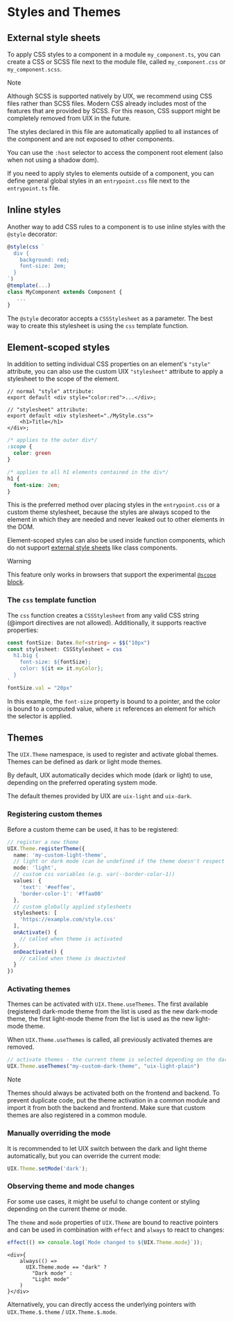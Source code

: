 # Styles and Themes

## External style sheets

To apply CSS styles to a component in a module `my_component.ts`, you can create a CSS or SCSS file next to the module file, called `my_component.css` or `my_component.scss`. 

> [!NOTE]
> Although SCSS is supported natively by UIX, we recommend using CSS files rather than SCSS files.
> Modern CSS already includes most of the features that are provided by SCSS.
> For this reason, CSS support might be completely removed from UIX in the future.

The styles declared in this file are automatically applied to all instances of the component and are not exposed to other components.

You can use the `:host` selector to access the component root element (also when not using a shadow dom).

If you need to apply styles to elements outside of a component,
you can define general global styles in an `entrypoint.css` file next to the `entrypoint.ts` file.

## Inline styles

Another way to add CSS rules to a component is to use inline styles with the `@style` decorator:

```ts
@style(css `
  div {
    background: red;
    font-size: 2em;
  }
`)
@template(...)
class MyComponent extends Component {
   ...
}
```

The `@style` decorator accepts a `CSSStylesheet` as a parameter.
The best way to create this stylesheet is using the `css` template function.


## Element-scoped styles

In addition to setting individual CSS properties on an element's `"style"` attribute, you can also use the custom UIX `"stylesheet"` attribute to apply a stylesheet to the scope of the element.

```tsx
// normal "style" attribute:
export default <div style="color:red">...</div>;

// "stylesheet" attribute:
export default <div stylesheet="./MyStyle.css">  
    <h1>Title</h1>
</div>;
```
```css title="MyStyle.css" icon="fa-file"
/* applies to the outer div*/
:scope {
  color: green
}

/* applies to all h1 elements contained in the div*/
h1 {
  font-size: 2em;
}
```

This is the preferred method over placing styles in the `entrypoint.css` or a custom theme stylesheet, because the styles are always scoped to the element in which they are needed and never leaked out to
other elements in the DOM.

Element-scoped styles can also be used inside function components, which do not support [external style sheets](#external-style-sheets) like class components.

> [!WARNING]
> This feature only works in browsers that support the experimental [`@scope` block](https://developer.mozilla.org/en-US/docs/Web/CSS/@scope#browser_compatibility).


### The `css` template function

The `css` function creates a `CSSStylesheet` from any valid CSS string (@import directives are not allowed). Additionally, it supports reactive properties:

```ts
const fontSize: Datex.Ref<string> = $$("10px")
const stylesheet: CSSStylesheet = css `
  h1.big {
    font-size: ${fontSize};
    color: ${it => it.myColor};
  }
`
fontSize.val = "20px"
```

In this example, the `font-size` property is bound to a pointer, and the color is bound to a computed value, where `it` references an element for which the selector is applied.


## Themes

The `UIX.Theme` namespace, is used to register and activate global themes. Themes can be defined as dark or light mode themes.

By default, UIX automatically decides which mode (dark or light) to use, depending on the preferred operating system mode.

The default themes provided by UIX are `uix-light` and `uix-dark`.

### Registering custom themes

Before a custom theme can be used, it has to be registered:

```ts
// register a new theme
UIX.Theme.registerTheme({
  name: 'my-custom-light-theme',
  // light or dark mode (can be undefined if the theme doesn't respect dark/light mode preferences)
  mode: 'light', 
  // custom css variables (e.g. var(--border-color-1))
  values: {
    'text': '#eeffee',
    'border-color-1': '#ffaa00'
  },
  // custom globally applied stylesheets
  stylesheets: [
    'https://example.com/style.css'
  ],
  onActivate() {
    // called when theme is activated
  },
  onDeactivate() {
    // called when theme is deactivted
  }
})
```
### Activating themes

Themes can be activated with `UIX.Theme.useThemes`.
The first available (registered) dark-mode theme from the list is used
as the new dark-mode theme, the first light-mode theme from the list is used
as the new light-mode theme.

When `UIX.Theme.useThemes` is called, all previously activated themes are removed.

```ts 
// activate themes - the current theme is selected depending on the dark/light mode preference
UIX.Theme.useThemes("my-custom-dark-theme", "uix-light-plain")
```

> [!NOTE]
> Themes should always be activated both on the frontend and backend. 
> To prevent duplicate code, put the theme activation in a common module and import it
> from both the backend and frontend. Make sure that custom themes are also registered
> in a common module. 

### Manually overriding the mode

It is recommended to let UIX switch between the dark and light theme automatically,
but you can override the current mode:

```ts
UIX.Theme.setMode('dark');
```

### Observing theme and mode changes

For some use cases, it might be useful to change content or styling depending on the current theme or mode.

The `theme` and `mode` properties of `UIX.Theme` are bound to reactive pointers and can be used in combination
with `effect` and `always` to react to changes:

```ts
effect(() => console.log(`Mode changed to ${UIX.Theme.mode}`));
```

```tsx
<div>{
    always(() =>
      UIX.Theme.mode == "dark" ?
        "Dark mode" :
        "Light mode"
    )
}</div>
```

Alternatively, you can directly access the underlying pointers with `UIX.Theme.$.theme` / `UIX.Theme.$.mode`.
